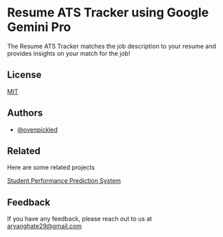 
# Resume ATS Tracker using Google Gemini Pro

The Resume ATS Tracker matches the job description to your resume and provides insights on your match for the job!


## License

[MIT](https://choosealicense.com/licenses/mit/)


## Authors

- [@ovenpickled](https://www.github.com/ovenpickled)


## Related

Here are some related projects

[Student Performance Prediction System](https://github.com/ovenpickled/ML_projectEndToEnd)


## Feedback

If you have any feedback, please reach out to us at aryanghate29@gmail.com

